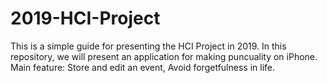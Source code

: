 # 2019-HCI-Project
This is a simple guide for presenting the HCI Project in 2019.
In this repository, we will present an application for making puncuality on iPhone.
Main feature: Store and edit an event, Avoid forgetfulness in life. 
